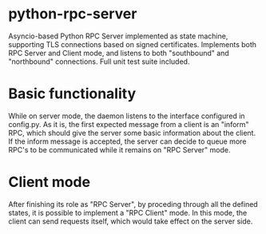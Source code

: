 # python-rpc-server
Asyncio-based Python RPC Server implemented as state machine, supporting TLS connections based on signed certificates. Implements both RPC Server and Client mode, and listens to both "southbound" and "northbound" connections. Full unit test suite included.

# Basic functionality
While on server mode, the daemon listens to the interface configured in config.py.
As it is, the first expected message from a client is an "inform" RPC, which should give the server some basic information about the client.
If the inform message is accepted, the server can decide to queue more RPC's to be communicated while it remains on "RPC Server" mode.

# Client mode
After finishing its role as "RPC Server", by proceding through all the defined states, it is possible to implement a "RPC Client" mode.
In this mode, the client can send requests itself, which would take effect on the server side.
